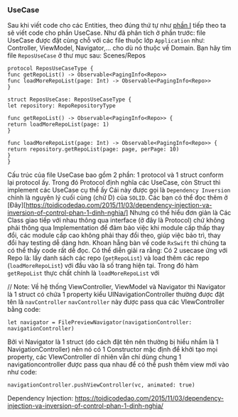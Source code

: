 ### UseCase
Sau khi viết code cho các Entities, theo đúng thứ tự như [phần I](https://github.com/thevinh/clearnArchitectureDoc/blob/master/CleanArchitecturewithRsSwiftFramgiaStyle.md) tiếp theo ta sẽ viết code cho phần UseCase.
Như đã phân tích ở phần trước: file UseCase được đặt cùng chỗ với các file thuộc lớp `Application` như: Controller, ViewModel, Navigator,... cho dù nó thuộc về Domain.
Bạn hãy tìm file `ReposUseCase` ở thư mục sau: Scenes/Repos

```
protocol ReposUseCaseType {
func getRepoList() -> Observable<PagingInfo<Repo>>
func loadMoreRepoList(page: Int) -> Observable<PagingInfo<Repo>>
}

struct ReposUseCase: ReposUseCaseType {
let repository: RepoRepositoryType

func getRepoList() -> Observable<PagingInfo<Repo>> {
return loadMoreRepoList(page: 1)
}

func loadMoreRepoList(page: Int) -> Observable<PagingInfo<Repo>> {
return repository.getRepoList(page: page, perPage: 10)
}
}
```

Cấu trúc của file UseCase bao gồm 2 phần: 1 protocol và 1 struct conform lại protocol ấy. Trong đó Protocol định nghĩa các UseCase, còn Struct thì implement các UseCase cụ thể ấy
Cái này được gọi là `Dependency Inversion` chính là nguyên lý cuối cùng (chữ D) của `SOLID`. Các bạn có thể đọc thêm ở [Đây][https://toidicodedao.com/2015/11/03/dependency-injection-va-inversion-of-control-phan-1-dinh-nghia/]
Nhưng có thể hiểu đơn giản là Các Class giao tiếp với nhau thông qua interface (ở đây là Protocol) chứ không phải thông qua Implementation để đảm bảo việc khi module cấp thấp thay đổi, các module cấp cao không phải thay đổi theo, giúp việc bảo trì, thay đổi hay testing dễ dàng hơn.
Khoan hẵng bàn về code `RxSwift` thì chúng ta có thể thấy code rất dễ đọc. Có thể diễn giải ra rằng: Có 2 usecase ứng với Repo là: lấy danh sách các repo (`getRepoList`) và load thêm các repo (`loadMoreRepoList`) với đầu vào là số trang hiện tại. Trong đó hàm `getRepoList` thực chất chính là `loadMoreRepoList` với 


// Note:
Về hệ thống ViewController, ViewModel và Navigator thì
Navigator là 1 struct có chứa 1 property kiểu UINavigationController thường được đặt tên là `navController`
`navController` này được pass qua các VIewController bằng code:
```
let navigator = FilePreviewNavigator(navigationController: navigationController)
```
Bởi vì Navigator là 1 struct (do cách đặt tên nên thường bị hiểu nhầm là 1 NavigationController) nên nó có 1 Constructor mặc định để khởi tạo mọi property, các VIewController dĩ nhiên vẫn chỉ dùng chung 1 navigationcontroller được pass qua nhau để có thể push thêm view mới vào như code:
```
navigationController.pushViewController(vc, animated: true)
```


Dependency Injection: https://toidicodedao.com/2015/11/03/dependency-injection-va-inversion-of-control-phan-1-dinh-nghia/
